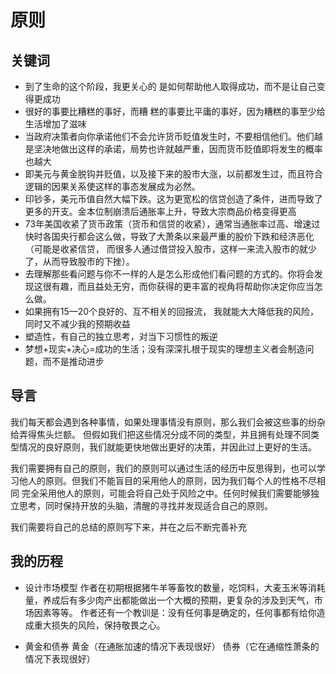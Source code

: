 # 原则
## 关键词
- 到了生命的这个阶段，我更关心的 是如何帮助他人取得成功，而不是让自己变得更成功
- 很好的事要比糟糕的事好，而糟 糕的事要比平庸的事好，因为糟糕的事至少给生活增加了滋味
- 当政府决策者向你承诺他们不会允许货币贬值发生时，不要相信他们。他们越是坚决地做出这样的承诺，局势也许就越严重，因而货币贬值即将发生的概率也越大
- 即美元与黄金脱钩并贬值，以及接下来的股市大涨，以前都发生过，而且符合逻辑的因果关系使这样的事态发展成为必然。
- 印钞多，美元币值自然大幅下跌。这为更宽松的信贷创造了条件，进而导致了更多的开支。金本位制崩溃后通胀率上升，导致大宗商品价格变得更高
- 73年美国收紧了货币政策（货币和信贷的收紧），通常当通胀率过高、增速过快时各国央行都会这么做，导致了大萧条以来最严重的股价下跌和经济恶化（可能是收紧信贷，
  而很多人通过借贷投入股市，这样一来流入股市的就少了，从而导致股市的下挫）。
- 去理解那些看问题与你不一样的人是怎么形成他们看问题的方式的。你将会发现这很有趣，而且益处无穷，而你获得的更丰富的视角将帮助你决定你应当怎么做。
- 如果拥有15—20个良好的、互不相关的回报流， 我就能大大降低我的风险，同时又不减少我的预期收益
- 塑造性，有自己的独立思考，对当下习惯性的叛逆
- 梦想+现实+决心=成功的生活；没有深深扎根于现实的理想主义者会制造问题，而不是推动进步


## 导言
我们每天都会遇到各种事情，如果处理事情没有原则，那么我们会被这些事的纷杂给弄得焦头烂额。
但假如我们把这些情况分成不同的类型，并且拥有处理不同类型情况的良好原则，我们就能更快地做出更好的决策，并因此过上更好的生活。

我们需要拥有自己的原则，我们的原则可以通过生活的经历中反思得到，也可以学习他人的原则。但我们不能盲目的采用他人的原则，因为我们每个人的性格不尽相同
完全采用他人的原则，可能会将自己处于风险之中。任何时候我们需要能够独立思考，同时保持开放的头脑，清醒的寻找并发现适合自己的原则。

我们需要将自己的总结的原则写下来，并在之后不断完善补充

## 我的历程
- 设计市场模型
  作者在初期根据猪牛羊等畜牧的数量，吃饲料，大麦玉米等消耗量，养成后有多少肉产出都能做出一个大概的预期，更复杂的涉及到天气，市场因素等等。
  作者还有一个教训是：没有任何事是确定的，任何事都有给你造成重大损失的风险，保持敬畏之心。

- 黄金和债券
  黄金（在通胀加速的情况下表现很好）
  债券（它在通缩性萧条的情况下表现很好）
